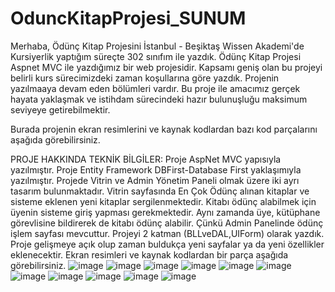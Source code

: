 # OduncKitapProjesi_SUNUM
Merhaba, Ödünç Kitap Projesini İstanbul - Beşiktaş Wissen Akademi'de Kursiyerlik yaptığım süreçte 302 sınıfım ile yazdık. Ödünç Kitap Projesi Aspnet MVC ile yazdığımız bir web projesidir. Kapsamı geniş olan bu projeyi belirli kurs sürecimizdeki zaman koşullarına göre yazdık. Projenin yazılmaaya devam eden bölümleri vardır. Bu proje ile amacımız gerçek hayata yaklaşmak ve istihdam sürecindeki hazır bulunuşluğu maksimum seviyeye getirebilmektir.

Burada projenin ekran resimlerini ve kaynak kodlardan bazı kod parçalarını aşağıda görebilirsiniz.

PROJE HAKKINDA TEKNİK BİLGİLER:
Proje AspNet MVC yapısıyla yazılmıştır. 
Proje Entity Framework DBFirst-Database First yaklaşımıyla yazılmıştır. 
Projede Vitrin ve Admin Yönetim Paneli olmak üzere iki ayrı tasarım bulunmaktadır. 
Vitrin sayfasında En Çok Ödünç alınan kitaplar ve sisteme eklenen yeni kitaplar sergilenmektedir. 
Kitabı ödünç alabilmek için üyenin sisteme giriş yapması gerekmektedir. 
Aynı zamanda üye, kütüphane görevlisine bildirerek de kitabı ödünç alabilir. Çünkü Admin Panelinde ödünç işlem sayfası mevcuttur. 
Projeyi 2 katman (BLLveDAL,UIForm) olarak yazdık. 
Proje gelişmeye açık olup zaman buldukça yeni sayfalar ya da yeni özellikler eklenecektir. Ekran resimleri ve kaynak kodlardan bir parça aşağıda görebilirsiniz.
![image](https://user-images.githubusercontent.com/73429501/220860460-b93ae516-47ec-4a56-931f-2f28327d1f3a.png)
![image](https://user-images.githubusercontent.com/73429501/220860483-42eedd27-268f-4aa9-a45c-c96fbafb5349.png)
![image](https://user-images.githubusercontent.com/73429501/220860498-0e1e6f04-617b-441a-985a-afad60fcf5a0.png)
![image](https://user-images.githubusercontent.com/73429501/220860512-1b8af546-aee5-46af-98a4-0de787ced9d6.png)
![image](https://user-images.githubusercontent.com/73429501/220860520-38d2b457-c34f-4571-9ac5-99fa540e6712.png)
![image](https://user-images.githubusercontent.com/73429501/220860530-55fd0dc8-3794-48f8-affd-ff492328c224.png)
![image](https://user-images.githubusercontent.com/73429501/220860540-78fa505a-9661-4ec1-a323-05dd293236ef.png)
![image](https://user-images.githubusercontent.com/73429501/220860550-0533735e-3d46-450e-b01a-ffd5804358d8.png)
![image](https://user-images.githubusercontent.com/73429501/220860571-8c41f0a0-001e-4c20-90ec-4cd66e2a34a5.png)
![image](https://user-images.githubusercontent.com/73429501/220860578-b0ff673a-0633-46ed-b376-ad909def2814.png)
![image](https://user-images.githubusercontent.com/73429501/220860586-1e2bc48f-21f5-4190-aa5a-0409c7bc13b0.png)
